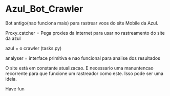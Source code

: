 # Azul_Bot_Crawler

Bot antigo(nao funciona mais) para rastrear voos do site Mobile da Azul.

Proxy_catcher = Pega proxies da internet para usar no rastreamento do site da azul

azul = o crawler (tasks.py)

analyser = interface primitiva e nao funcional para analise dos resultados

O site está em constante atualizacao. E necessario uma manuntencao recorrente para que funcione um rastreador como este.
Isso pode ser uma ideia. 

Have fun
